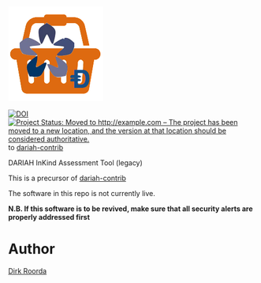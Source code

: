 ![inkind](https://raw.githubusercontent.com/Dans-labs/dariah/master/static/images/inkind_logo.png)

[![DOI](https://zenodo.org/badge/53429449.svg)](https://doi.org/10.5281/zenodo.1154040)
[![Project Status: Moved to http://example.com – The project has been moved to a new location, and the version at that location should be considered authoritative.](https://www.repostatus.org/badges/latest/moved.svg)](https://www.repostatus.org/#moved) to [dariah-contrib](https://github.com/Dans-labs/dariah-contrib)

DARIAH InKind Assessment Tool (legacy)

This is a precursor of [dariah-contrib](https://github.com/Dans-labs/dariah-contrib])

The software in this repo is not currently live.

**N.B. If this software is to be revived, make sure that all security alerts are properly addressed first**

# Author

[Dirk Roorda](https://github.com/dirkroorda)

